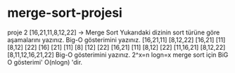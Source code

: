 # merge-sort-projesi
proje 2
[16,21,11,8,12,22] -> Merge Sort
Yukarıdaki dizinin sort türüne göre aşamalarını yazınız.
Big-O gösterimini yazınız.
[16,21,11]                [8,12,22]
  [16,21]   [11]          [8,12]    [22]
 [16]   [21]    [11]     [8]   [12]    [22] 
   [16,21]     [11]          [8,12]    [22]
   [11,16,21]                [8,12,22]
              [8,11,12,16,21,22]
Big-O gösterimini yazınız.
2^x=n 
logn=x 
merge sort için BiG O gösterimi' O(nlogn) 'dir. 
